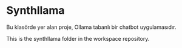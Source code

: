# Synthllama

Bu klasörde yer alan proje, Ollama tabanlı bir chatbot uygulamasıdır.

This is the synthllama folder in the workspace repository.

